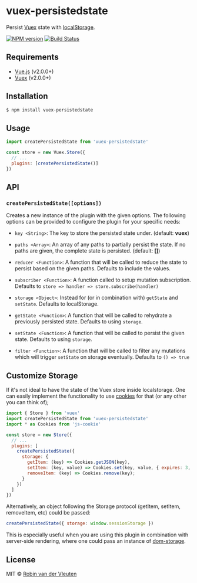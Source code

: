 # vuex-persistedstate

Persist [Vuex](http://vuex.vuejs.org/) state with [localStorage](https://developer.mozilla.org/nl/docs/Web/API/Window/localStorage).

[![NPM version](https://img.shields.io/npm/v/vuex-persistedstate.svg)](https://www.npmjs.com/package/vuex-persistedstate)
[![Build Status](https://img.shields.io/travis/robinvdvleuten/vuex-persistedstate.svg)](https://travis-ci.org/robinvdvleuten/vuex-persistedstate)

## Requirements

- [Vue.js](https://vuejs.org) (v2.0.0+)
- [Vuex](http://vuex.vuejs.org) (v2.0.0+)

## Installation

```bash
$ npm install vuex-persistedstate
```

## Usage

```js
import createPersistedState from 'vuex-persistedstate'

const store = new Vuex.Store({
  // ...
  plugins: [createPersistedState()]
})
```

## API

### `createPersistedState([options])`

Creates a new instance of the plugin with the given options. The following options
can be provided to configure the plugin for your specific needs:

- `key <String>`: The key to store the persisted state under. (default: __vuex__)
- `paths <Array>`: An array of any paths to partially persist the state. If no paths are given, the complete state is persisted. (default: __[]__)
- `reducer <Function>`: A function that will be called to reduce the state to persist based on the given paths. Defaults to include the values.
- `subscriber <Function>`: A function called to setup mutation subscription. Defaults to `store => handler => store.subscribe(handler)`

- `storage <Object>`: Instead for (or in combination with) `getState` and `setState`. Defaults to localStorage.
- `getState <Function>`: A function that will be called to rehydrate a previously persisted state. Defaults to using `storage`.
- `setState <Function>`: A function that will be called to persist the given state. Defaults to using `storage`.
- `filter <Function>`: A function that will be called to filter any mutations which will trigger `setState` on storage eventually. Defaults to `() => true`

## Customize Storage

If it's not ideal to have the state of the Vuex store inside localstorage. One can easily implement the functionality to use [cookies](https://github.com/js-cookie/js-cookie) for that (or any other you can think of);

```js
import { Store } from 'vuex'
import createPersistedState from 'vuex-persistedstate'
import * as Cookies from 'js-cookie'

const store = new Store({
  // ...
  plugins: [
    createPersistedState({
      storage: {
        getItem: (key) => Cookies.getJSON(key),
        setItem: (key, value) => Cookies.set(key, value, { expires: 3, secure: true }),
        removeItem: (key) => Cookies.remove(key);
      }
    })
  ]
})
```

Alternatively, an object following the Storage protocol (getItem, setItem, removeItem, etc) could be passed:

```js
createPersistedState({ storage: window.sessionStorage })
```

This is especially useful when you are using this plugin in combination with server-side rendering, where one could pass an instance of [dom-storage](https://www.npmjs.com/package/dom-storage).

## License

MIT © [Robin van der Vleuten](https://www.robinvdvleuten.nl)
